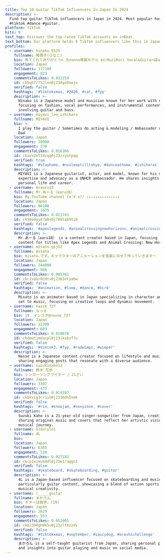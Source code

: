 ```yaml
---
title: Top 10 Guitar TikTok Influencers In Japan In 2024
description: >-
  Find top guitar TikTok influencers in Japan in 2024. Most popular hashtags:
  #tiktok #dance #guitar.
platform: TikTok
hits: 8
text_top: Discover the top-rated TikTok accounts on inBeat.
text_bottom: Our platform holds 8 TikTok influencers like this in Japan for you to contact.
profiles:
  - username: hinako_0525
    fullname: 陽南子(ひなこ)
    bio: 見てくれてありがとう☺︎ 元nonno専属モデル ex)RuriRori Vocal&Guitar&Bass Instagramもよろしくです♡♡
    location: Japan
    followers: 177100
    engagement: 823
    commentsToLikes: 0.032258
    id: ckbqh7r752lno0j238ya8oeje
    verified: false
    hashtags: '#tiktokxmas, #2020, #cat, #fyp'
    description: >-
      Hinako is a Japanese model and musician known for her work with nonno,
      focusing on fashion, vocal performances, and instrumental content
      involving guitar and bass.
  - username: miyavi_lee_ishihara
    fullname: MIYAVI
    bio: >-
      I play the guitar / Sometimes do acting & modeling / Ambassador of UNHCR /
      Dad
    location: Japan
    followers: 70900
    engagement: 370
    commentsToLikes: 0.016266
    id: ckavs2kt54cqq0j23zzyotpqq
    verified: true
    hashtags: '#stayhome, #nosleeptilltokyo, #danceathome, #ishiharas'
    description: >-
      MIYAVI is a Japanese guitarist, actor, and model, known for his musical
      expertise and advocacy as a UNHCR ambassador. He shares insights into his
      personal life and career.
  - username: mraaru18
    fullname: Mr.あーる〔aaru18〕
    bio: My YouTube channel (о´∀`о)/ ↓↓↓↓↓↓↓↓↓↓↓↓↓↓↓
    location: Japan
    followers: 80100
    engagement: 1635
    commentsToLikes: 0.011743
    id: ck94edyy67m8x0j78mtqk9ti0
    verified: false
    hashtags: '#apexlegends, #animalcrossingnewhorizons, #animalcrossing, #acnh'
    description: >-
      Mr.あーる〔aaru18〕 is a content creator based in Japan, focusing on gaming
      content for titles like Apex Legends and Animal Crossing: New Horizons.
  - username: misato.gsj52
    fullname: misato.
    bio: misato.です。キャラクターのアニメーションを音楽にのせて作っていきます〜
    location: Japan
    followers: 244800
    engagement: 866
    commentsToLikes: 0.005761
    id: ckc1vabr0zdtv0j2361etyabw
    verified: false
    hashtags: '#animation, #loop, #dance, #bird'
    description: >-
      Misato is an animator based in Japan specializing in character animation
      set to music, focusing on creative loops and dynamic movement.
  - username: nasse_727
    fullname: なっせ
    bio: 19. インスタ@nasse_727
    location: Japan
    followers: 32300
    engagement: 603
    commentsToLikes: 0.010676
    id: ckdmut1mdazpl0j23iksbzf7u
    verified: false
    hashtags: '#tiktok3, #fyp, #radwimps, #wimper'
    description: >-
      Nasse is a Japanese content creator focused on lifestyle and music,
      sharing engaging posts that resonate with a diverse audience.
  - username: suzukikaho13
    fullname: 鈴木 花歩
    bio: シンガーソングライター / 21さい
    location: Japan
    followers: 3397
    engagement: 475
    commentsToLikes: 0.014597
    id: ckbkvig3cr1ih0j2316dn5vmk
    verified: false
    hashtags: '#rin, #snowjam, #sexyzone, #cover'
    description: >-
      Suzuki Kaho is a 21-year-old singer-songwriter from Japan, creating and
      sharing original music and covers that reflect her artistic vision and
      musical journey.
  - username: oldstyle1
    fullname: 4L
    bio: ''
    location: Japan
    followers: 6385
    engagement: 518
    commentsToLikes: 0.027183
    id: ckcp1eimvb8dl0j23e1raqgc1
    verified: false
    hashtags: '#skateboard, #skateboarding, #guitar'
    description: >-
      4L is a Japan-based influencer focused on skateboarding and music,
      particularly guitar content, showcasing a blend of action sports and
      musical creativity.
  - username: r_____guitar
    fullname: まかろん
    bio: ギターは独学。(19)
    location: Japan
    followers: 2629
    engagement: 553
    commentsToLikes: 0.052065
    id: ckbl390gh0k5u0j23zlfbzzdv
    verified: false
    hashtags: '#tiktokxmas, #september, #saucydog, #arashichallenge'
    description: >-
      まかろん is a self-taught guitarist from Japan, sharing personal performances
      and insights into guitar playing and music on social media.
---
```


